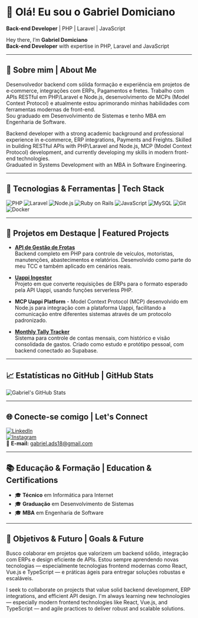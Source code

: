 # 👋 Olá! Eu sou o Gabriel Domiciano  
**Back‑end Developer** | PHP | Laravel | JavaScript

Hey there, I’m **Gabriel Domiciano**  
**Back‑end Developer** with expertise in PHP, Laravel and JavaScript

---

## 🎯 Sobre mim | About Me

Desenvolvedor backend com sólida formação e experiência em projetos de e‑commerce, integrações com ERPs, Pagamentos e fretes. Trabalho com APIs RESTful em PHP/Laravel e Node.js, desenvolvimento de MCPs (Model Context Protocol) e atualmente estou aprimorando minhas habilidades com ferramentas modernas de front-end.  
Sou graduado em Desenvolvimento de Sistemas e tenho MBA em Engenharia de Software.

Backend developer with a strong academic background and professional experience in e‑commerce, ERP integrations, Payments and Freights. Skilled in building RESTful APIs with PHP/Laravel and Node.js, MCP (Model Context Protocol) development, and currently developing my skills in modern front-end technologies.  
Graduated in Systems Development with an MBA in Software Engineering.

---

## 🔧 Tecnologias & Ferramentas | Tech Stack

![PHP](https://img.shields.io/badge/PHP-777BB4?style=flat&logo=php&logoColor=white)
![Laravel](https://img.shields.io/badge/Laravel-FC4949?style=flat&logo=laravel&logoColor=white)
![Node.js](https://img.shields.io/badge/Node.js-43853D?style=flat&logo=node.js&logoColor=white)
![Ruby on Rails](https://img.shields.io/badge/Rails-CC0000?style=flat&logo=ruby-on-rails&logoColor=white)
![JavaScript](https://img.shields.io/badge/JavaScript-F7DF1E?style=flat&logo=javascript&logoColor=black)
![MySQL](https://img.shields.io/badge/MySQL-00758F?style=flat&logo=mysql&logoColor=white)
![Git](https://img.shields.io/badge/Git-F05032?style=flat&logo=git&logoColor=white)
![Docker](https://img.shields.io/badge/Docker-2496ED?style=flat&logo=docker&logoColor=white)

---

## 🚀 Projetos em Destaque | Featured Projects

- **[API de Gestão de Frotas](https://github.com/GabrielDomiciano/API-gestao-frota)**  
  Backend completo em PHP para controle de veículos, motoristas, manutenções, abastecimentos e relatórios. Desenvolvido como parte do meu TCC e também aplicado em cenários reais.

- **[Uappi Ingestor](https://github.com/GabrielDomiciano/uappi-ingestor)**  
  Projeto em que converte requisições de ERPs para o formato esperado pela API Uappi, usando funções serverless PHP.

- **MCP Uappi Platform** -
  Model Context Protocol (MCP) desenvolvido em Node.js para integração com a plataforma Uappi, facilitando a comunicação entre diferentes sistemas através de um protocolo padronizado.

- **[Monthly Tally Tracker](https://github.com/GabrielDomiciano/monthly-tally-tracker)**  
  Sistema para controle de contas mensais, com histórico e visão consolidada de gastos. Criado como estudo e protótipo pessoal, com backend conectado ao Supabase.

---

## 📈 Estatísticas no GitHub | GitHub Stats

![Gabriel's GitHub Stats](https://github-readme-stats.vercel.app/api?username=GabrielDomiciano&show_icons=true&theme=tokyonight&count_private=true)

---

## 🌐 Conecte-se comigo | Let's Connect

[![LinkedIn](https://img.shields.io/badge/LinkedIn-Gabriel%20Domiciano-blue?style=flat&logo=linkedin)](https://www.linkedin.com/in/gabriel-domiciano-805b9613a/)  
[![Instagram](https://img.shields.io/badge/Instagram-@gabriel__domicianno-E4405F?style=flat&logo=instagram&logoColor=white)](https://www.instagram.com/gabriel_domicianno/)  
📧 **E-mail:** gabriel.ads18@gmail.com

---

## 📚 Educação & Formação | Education & Certifications

- 🎓 **Técnico** em Informática para Internet  
- 🎓 **Graduação** em Desenvolvimento de Sistemas  
- 🎓 **MBA** em Engenharia de Software

---

## 🧠 Objetivos & Futuro | Goals & Future

Busco colaborar em projetos que valorizem um backend sólido, integração com ERPs e design eficiente de APIs.
Estou sempre aprendendo novas tecnologias — especialmente tecnologias frontend modernas como React, Vue.js e TypeScript — e práticas ágeis para entregar soluções robustas e escaláveis.

I seek to collaborate on projects that value solid backend development, ERP integrations, and efficient API design.
I'm always learning new technologies — especially modern frontend technologies like React, Vue.js, and TypeScript — and agile practices to deliver robust and scalable solutions.
